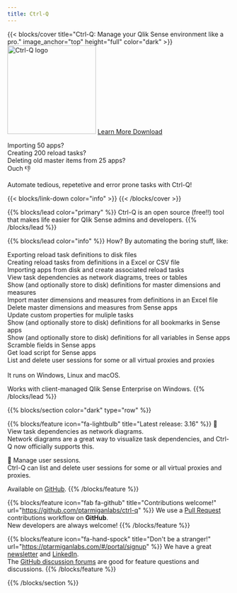 ```yaml
---
title: Ctrl-Q
---
```

<!-- Insert Ctrl-Q logo here -->


{{< blocks/cover title="Ctrl-Q: Manage your Qlik Sense environment like a pro." image_anchor="top" height="full" color="dark" >}}
<img src="/logo/ctrl-q-transp.png" alt="Ctrl-Q logo" height="200" class="mx-auto d-block mb-5">
<a class="btn btn-lg btn-primary me-3 mb-4" href="/docs/">
  Learn More <i class="fas fa-arrow-alt-circle-right ms-2"></i>
</a>
<a class="btn btn-lg btn-secondary me-3 mb-4" href="https://github.com/ptarmiganlabs/ctrl-q/releases/latest" target="_blank">
  Download <i class="fab fa-github ms-2 "></i>
</a>
	<p class="lead mt-5">Importing 50 apps?<br>Creating 200 reload tasks?<br>Deleting old master items from 25 apps?<br>Ouch 👎</p>
	<p class="lead mt-2">Automate tedious, repetetive and error prone tasks with Ctrl-Q!</p>

{{< blocks/link-down color="info" >}}
{{< /blocks/cover >}}


{{% blocks/lead color="primary" %}}
Ctrl-Q is an open source (free!!) tool that makes life easier for Qlik Sense admins and developers.
{{% /blocks/lead %}}


{{% blocks/lead color="info" %}}
How? By automating the boring stuff, like:

Exporting reload task definitions to disk files  
Creating reload tasks from definitions in a Excel or CSV file  
Importing apps from disk and create associated reload tasks  
View task dependencies as network diagrams, trees or tables  
Show (and optionally store to disk) definitions for master dimensions and measures  
Import master dimensions and measures from definitions in an Excel file  
Delete master dimensions and measures from Sense apps  
Update custom properties for muliple tasks  
Show (and optionally store to disk) definitions for all bookmarks in Sense apps  
Show (and optionally store to disk) definitions for all variables in Sense apps  
Scramble fields in Sense apps  
Get load script for Sense apps  
List and delete user sessions for some or all virtual proxies and proxies
<br>
<br>
It runs on Windows, Linux and macOS.  

Works with client-managed Qlik Sense Enterprise on Windows.
{{% /blocks/lead %}}


{{% blocks/section color="dark" type="row" %}}

{{% blocks/feature icon="fa-lightbulb" title="Latest release: 3.16" %}}
🥳 View task dependencies as network diagrams.  
Network diagrams are a great way to visualize task dependencies, and Ctrl-Q now officially supports this.

🥳 Manage user sessions.  
Ctrl-Q can list and delete user sessions for some or all virtual proxies and proxies.


Available on [GitHub](https://github.com/ptarmiganlabs/ctrl-q/releases).
{{% /blocks/feature %}}


{{% blocks/feature icon="fab fa-github" title="Contributions welcome!" url="https://github.com/ptarmiganlabs/ctrl-q" %}}
We use a [Pull Request](https://github.com/ptarmiganlabs/ctrl-q/pulls) contributions workflow on **GitHub**.  
New developers are always welcome!
{{% /blocks/feature %}}


{{% blocks/feature icon="fa-hand-spock" title="Don't be a stranger!" url="https://ptarmiganlabs.com/#/portal/signup" %}}
We have a great [newsletter](https://ptarmiganlabs.com/#/portal/signup) and [LinkedIn](https://www.linkedin.com/in/gorsan).  
The [GitHub discussion forums](https://github.com/ptarmiganlabs/ctrl-q/discussions) are good for feature questions and discussions.
{{% /blocks/feature %}}


{{% /blocks/section %}}


<!-- {{% blocks/section %}}
This is the second section
{.h1 .text-center}
{{% /blocks/section %}}


{{% blocks/section type="row" %}}

{{% blocks/feature icon="fab fa-app-store-ios" title="Download **from AppStore**" %}}
Get the Goldydocs app!
{{% /blocks/feature %}}

{{% blocks/feature icon="fab fa-github" title="Contributions welcome!"
    url="https://github.com/google/docsy-example" %}}
We do a [Pull Request](https://github.com/google/docsy-example/pulls)
contributions workflow on **GitHub**. New users are always welcome!
{{% /blocks/feature %}}

{{% blocks/feature icon="fab fa-twitter" title="Follow us on Twitter!"
    url="https://twitter.com/GoHugoIO" %}}
For announcement of latest features etc.
{{% /blocks/feature %}}

{{% /blocks/section %}}


{{% blocks/section %}}
This is the another section
{.h1 .text-center}
{{% /blocks/section %}} -->